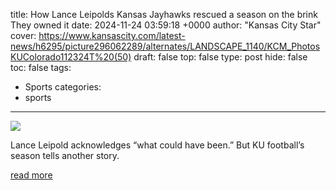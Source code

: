 title: How Lance Leipolds Kansas Jayhawks rescued a season on the brink They owned it
date: 2024-11-24 03:59:18 +0000
author: "Kansas City Star"
cover: https://www.kansascity.com/latest-news/h6295/picture296062289/alternates/LANDSCAPE_1140/KCM_PhotosKUColorado112324T%20(50)
draft: false
top: false
type: post
hide: false
toc: false
tags:
  - Sports
categories:
  - sports
---

![](https://www.kansascity.com/latest-news/h6295/picture296062289/alternates/LANDSCAPE_1140/KCM_PhotosKUColorado112324T%20(50))

Lance Leipold acknowledges “what could have been.” But KU football’s season tells another story.

[read more](https://www.kansascity.com/sports/spt-columns-blogs/vahe-gregorian/article296049619.html)
